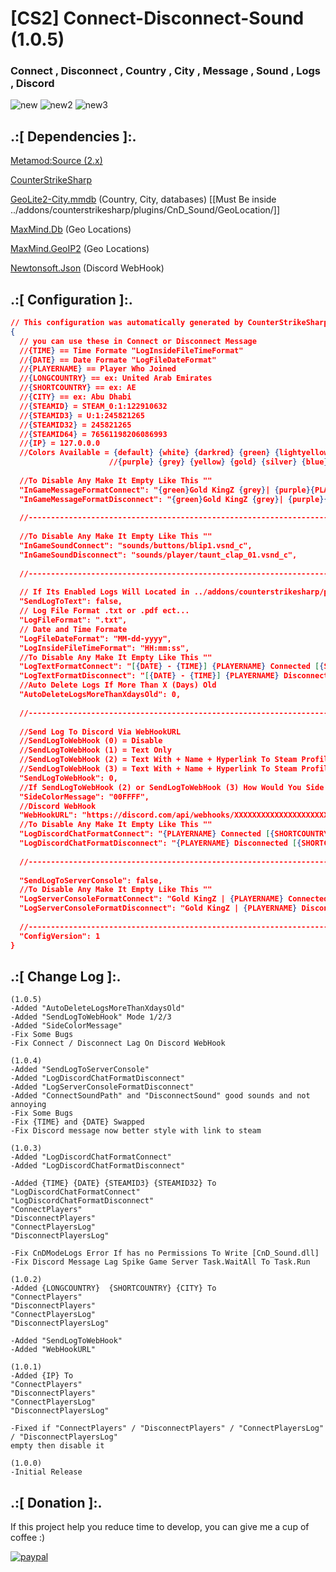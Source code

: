 # [CS2] Connect-Disconnect-Sound (1.0.5)

### Connect , Disconnect , Country , City , Message , Sound , Logs , Discord

![new](https://github.com/oqyh/cs2-Connect-Disconnect-Sound/assets/48490385/d91ed87b-15f6-412e-bb82-e1262fa5573e)
![new2](https://github.com/oqyh/cs2-Connect-Disconnect-Sound/assets/48490385/2fc00ccb-0454-47ad-ab5c-0b9b1c2fd4fb)
![new3](https://github.com/oqyh/cs2-Connect-Disconnect-Sound/assets/48490385/f7af3325-7675-4103-ba78-2a7d681ba3c2)


## .:[ Dependencies ]:.
[Metamod:Source (2.x)](https://www.sourcemm.net/downloads.php/?branch=master)

[CounterStrikeSharp](https://github.com/roflmuffin/CounterStrikeSharp/releases)

[GeoLite2-City.mmdb](https://github.com/P3TERX/GeoLite.mmdb) (Country, City, databases) [[Must Be inside ../addons/counterstrikesharp/plugins/CnD_Sound/GeoLocation/]]

[MaxMind.Db](https://www.nuget.org/packages/MaxMind.Db) (Geo Locations)

[MaxMind.GeoIP2](https://www.nuget.org/packages/MaxMind.GeoIP2) (Geo Locations)

[Newtonsoft.Json](https://www.nuget.org/packages/Newtonsoft.Json) (Discord WebHook)



## .:[ Configuration ]:.
```json
// This configuration was automatically generated by CounterStrikeSharp for plugin 'CnD_Sound', at 2024/01/05 08:54:23
{
  // you can use these in Connect or Disconnect Message
  //{TIME} == Time Formate "LogInsideFileTimeFormat"
  //{DATE} == Date Formate "LogFileDateFormat"
  //{PLAYERNAME} == Player Who Joined
  //{LONGCOUNTRY} == ex: United Arab Emirates
  //{SHORTCOUNTRY} == ex: AE
  //{CITY} == ex: Abu Dhabi
  //{STEAMID} = STEAM_0:1:122910632
  //{STEAMID3} = U:1:245821265
  //{STEAMID32} = 245821265
  //{STEAMID64} = 76561198206086993
  //{IP} = 127.0.0.0
  //Colors Available = {default} {white} {darkred} {green} {lightyellow} {lightblue} {olive} {lime} {red} {lightpurple}
                      //{purple} {grey} {yellow} {gold} {silver} {blue} {darkblue} {bluegrey} {magenta} {lightred} {orange}
  
  //To Disable Any Make It Empty Like This ""
  "InGameMessageFormatConnect": "{green}Gold KingZ {grey}| {purple}{PLAYERNAME} {lime}Connected [{SHORTCOUNTRY} - {CITY}]",
  "InGameMessageFormatDisconnect": "{green}Gold KingZ {grey}| {purple}{PLAYERNAME} {red}Disconnected [{SHORTCOUNTRY} - {CITY}]",
  
  //-----------------------------------------------------------------------------------------
  
  //To Disable Any Make It Empty Like This ""
  "InGameSoundConnect": "sounds/buttons/blip1.vsnd_c",
  "InGameSoundDisconnect": "sounds/player/taunt_clap_01.vsnd_c",
  
  //-----------------------------------------------------------------------------------------
  
  // If Its Enabled Logs Will Located in ../addons/counterstrikesharp/plugins/CnD_Sound/logs/
  "SendLogToText": false,
  // Log File Format .txt or .pdf ect...
  "LogFileFormat": ".txt",
  // Date and Time Formate
  "LogFileDateFormat": "MM-dd-yyyy",
  "LogInsideFileTimeFormat": "HH:mm:ss",
  //To Disable Any Make It Empty Like This ""
  "LogTextFormatConnect": "[{DATE} - {TIME}] {PLAYERNAME} Connected [{SHORTCOUNTRY} - {CITY}] [{STEAMID} - {IP}]",
  "LogTextFormatDisconnect": "[{DATE} - {TIME}] {PLAYERNAME} Disconnected [{SHORTCOUNTRY} - {CITY}] [{STEAMID64}] [{STEAMID} - {IP}]",
  //Auto Delete Logs If More Than X (Days) Old
  "AutoDeleteLogsMoreThanXdaysOld": 0,
  
  //-----------------------------------------------------------------------------------------
  
  //Send Log To Discord Via WebHookURL
  //SendLogToWebHook (0) = Disable
  //SendLogToWebHook (1) = Text Only
  //SendLogToWebHook (2) = Text With + Name + Hyperlink To Steam Profile
  //SendLogToWebHook (3) = Text With + Name + Hyperlink To Steam Profile + Profile Picture
  "SendLogToWebHook": 0,
  //If SendLogToWebHook (2) or SendLogToWebHook (3) How Would You Side Color Message To Be Check (https://www.color-hex.com/) For Colors
  "SideColorMessage": "00FFFF",
  //Discord WebHook
  "WebHookURL": "https://discord.com/api/webhooks/XXXXXXXXXXXXXXXXXXXXXXXXXXXXXXXXXXXXXXXXXXXXXXXXXXXXXX",
  //To Disable Any Make It Empty Like This ""
  "LogDiscordChatFormatConnect": "{PLAYERNAME} Connected [{SHORTCOUNTRY} - {CITY}]",
  "LogDiscordChatFormatDisconnect": "{PLAYERNAME} Disconnected [{SHORTCOUNTRY} - {CITY}]",
  
  //-----------------------------------------------------------------------------------------
  
  "SendLogToServerConsole": false,
  //To Disable Any Make It Empty Like This ""
  "LogServerConsoleFormatConnect": "Gold KingZ | {PLAYERNAME} Connected [{SHORTCOUNTRY} - {CITY}]",
  "LogServerConsoleFormatDisconnect": "Gold KingZ | {PLAYERNAME} Disconnected [{SHORTCOUNTRY} - {CITY}]",
  
  //-----------------------------------------------------------------------------------------
  "ConfigVersion": 1
}
```


## .:[ Change Log ]:.
```
(1.0.5)
-Added "AutoDeleteLogsMoreThanXdaysOld"
-Added "SendLogToWebHook" Mode 1/2/3
-Added "SideColorMessage"
-Fix Some Bugs
-Fix Connect / Disconnect Lag On Discord WebHook

(1.0.4)
-Added "SendLogToServerConsole"
-Added "LogDiscordChatFormatDisconnect" 
-Added "LogServerConsoleFormatDisconnect"
-Added "ConnectSoundPath" and "DisconnectSound" good sounds and not annoying
-Fix Some Bugs
-Fix {TIME} and {DATE} Swapped
-Fix Discord message now better style with link to steam

(1.0.3)
-Added "LogDiscordChatFormatConnect"
-Added "LogDiscordChatFormatDisconnect" 

-Added {TIME} {DATE} {STEAMID3} {STEAMID32} To
"LogDiscordChatFormatConnect"
"LogDiscordChatFormatDisconnect" 
"ConnectPlayers"
"DisconnectPlayers"
"ConnectPlayersLog"
"DisconnectPlayersLog"

-Fix CnDModeLogs Error If has no Permissions To Write [CnD_Sound.dll]
-Fix Discord Message Lag Spike Game Server Task.WaitAll To Task.Run

(1.0.2)
-Added {LONGCOUNTRY}  {SHORTCOUNTRY} {CITY} To
"ConnectPlayers"
"DisconnectPlayers"
"ConnectPlayersLog"
"DisconnectPlayersLog"

-Added "SendLogToWebHook"
-Added "WebHookURL"

(1.0.1)
-Added {IP} To
"ConnectPlayers"
"DisconnectPlayers"
"ConnectPlayersLog"
"DisconnectPlayersLog"

-Fixed if "ConnectPlayers" / "DisconnectPlayers" / "ConnectPlayersLog" / "DisconnectPlayersLog"
empty then disable it

(1.0.0)
-Initial Release
```

## .:[ Donation ]:.

If this project help you reduce time to develop, you can give me a cup of coffee :)

[![paypal](https://www.paypalobjects.com/en_US/i/btn/btn_donateCC_LG.gif)](https://paypal.me/oQYh)
